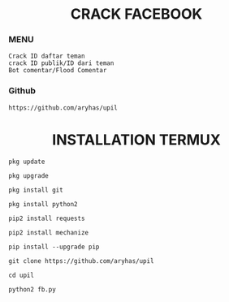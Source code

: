 <H1 align="center">
CRACK FACEBOOK
</H1>

### MENU

    Crack ID daftar teman
    crack ID publik/ID dari teman
    Bot comentar/Flood Comentar

### Github

    https://github.com/aryhas/upil


<H1 align="center">
INSTALLATION TERMUX
</H1>
 
    pkg update

    pkg upgrade

    pkg install git

    pkg install python2

    pip2 install requests

    pip2 install mechanize

    pip install --upgrade pip

    git clone https://github.com/aryhas/upil

    cd upil

    python2 fb.py
